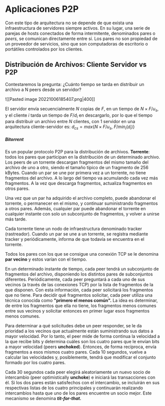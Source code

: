 # Aplicaciones P2P

Con este tipo de arquitectura no se depende de que exista una infraestructura de servidores siempre activos. En su lugar, una serie de parejas de hosts conectados de forma intermitente, denominados pares o _peers_, se comunican directamente entre sí. Los pares no son propiedad de un proveedor de servicios, sino que son computadoras de escritorio o portátiles controlados por los clientes.

## Distribución de Archivos: Cliente Servidor vs P2P

Contestaremos la pregunta: ¿Cuánto tiempo se tarda en distribuir un archivo a N peers desde un servidor?

![[Pasted image 20221006185407.png|400]]

El servidor envía secuencialmente $N$ copias de $F$, en un tiempo de $N \times F/u_s$, y el cliente $i$ tarda un tiempo de $F/d_i$ en descargarlo, por lo que el tiempo para distribuir un archivo entre $N$ clientes, con 1 servidor en una arquitectura cliente-servidor es:
$d_{cs} = max\{N \times F/u_s,\: F/min_i(d_i)\}$


##### Bitorrent

Es un popular protocolo P2P para la distribución de archivos.
**Torrente**: todos los pares que participan en la distribución de un determinado archivo.
Los peers de un torrente descargan fragmentos del mismo tamaño del archivo de uno a otro, siendo el tamaño típico de un fragmento de 256 kBytes.
Cuando un par se une por primera vez a un torrente, no tiene fragmentos del archivo. A lo largo del tiempo va acumulando cada vez más fragmentos. A la vez que descarga fragmentos, actualiza fragmentos en otros pares. 

Una vez que un par ha adquirido el archivo completo, puede abandonar el torrente, o permanecer en el mismo, y continuar suministrando fragmentos a otros pares. Además, cualquier par puede abandonar el torrente en cualquier instante con solo un subconjunto de fragmentos, y volver a unirse más tarde.

Cada torrente tiene un nodo de infraestructura denominado tracker (rastreador). Cuando un par se une a un torrente, se registra mediante tracker y periódicamente, informa de que todavía se encuentra en el torrente.

Todos los pares con los que se consigue una conexión TCP se le denomina **par vecino** y estos varían con el tiempo. 

En un determinado instante de tiempo, cada peer tendrá un subconjunto de fragmentos del archivo, disponiendo los distintos pares de subconjuntos diferentes. Periódicamente, cada peer preguntará a cada uno de sus vecinos (a través de las conexiones TCP) por la lista de fragmentos de la que disponen. Con esta información, cada peer solicitará los fragmentos que no tiene. Para decidir qué fragmentos solicitar, cada peer utiliza una técnica conocida como **"primero el menos común".** La idea es determinar, de entre los fragmentos que ella no tiene, los fragmentos menos comunes entre sus vecinos y solicitar entonces en primer lugar esos fragmentos menos comunes.

Para determinar a qué solicitudes debe un peer responder, se le da prioridad a los vecinos que actualmente están suministrando sus datos a mayor velocidad. Por lo tanto, el peer mide de forma continua la velocidad a la que recibe bits y determina cuáles son los cuatro pares que le envían bits a mayor velocidad (peers **unchoked**). Entonces, de forma recíproca, envía fragmentos a esos mismos cuatro pares. Cada 10 segundos, vuelve a calcular las velocidades y, posiblemente, tendrá que modificar el conjunto formado por los cuatro pares.

Cada 30 segundos cada peer elegirá aleatoriamente un nuevo socio de intercambio (peer optimistically **unchoke**) e iniciará las transacciones con él. Si los dos pares están satisfechos con el intercambio, se incluirán en sus respectivas listas de los cuatro principales y continuarán realizando intercambios hasta que uno de los pares encuentre un socio mejor.
Este mecanismo se denomina **_tit-for-that._**